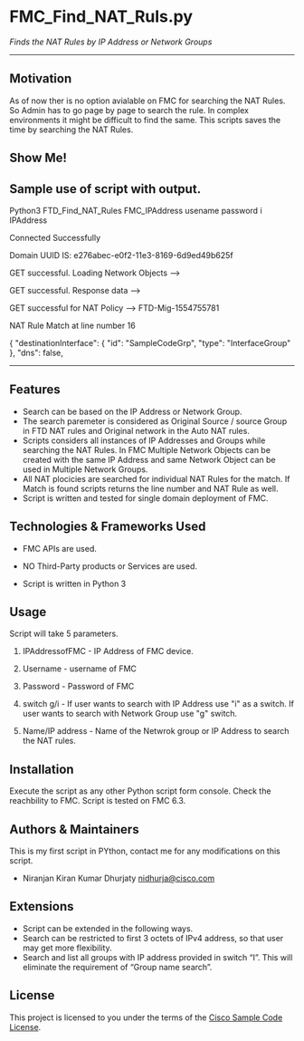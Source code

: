 # FMC_Find_NAT_Ruls.py

*Finds the NAT Rules by IP Address or Network Groups*

---

## Motivation
As of now ther is no option avialable on FMC for searching the NAT Rules. So Admin has to go page by page to search the rule. In complex environments it might be difficult to find the same. This scripts saves the time by searching the NAT Rules.

## Show Me!

Sample use of script with output.
------------------------------------------------------------------------------------------------
Python3 FTD_Find_NAT_Rules FMC_IPAddress usename password i IPAddress

Connected Successfully 

Domain UUID IS: e276abec-e0f2-11e3-8169-6d9ed49b625f

GET successful. Loading Network Objects --> 

GET successful. Response data --> 

GET successful for NAT Policy --> FTD-Mig-1554755781
 

 NAT Rule Match at line number 16

{
    "destinationInterface": {
        "id": "SampleCodeGrp",
        "type": "InterfaceGroup"
    },
    "dns": false,

-----------------------------------------------------------------------------------------------------

## Features

- Search can be based on the IP Address or Network Group.
- The search paremeter is considered as Original Source / source Group in FTD NAT rules and Original network in the Auto NAT rules.
- Scripts considers all instances of IP Addresses and Groups while searching the NAT Rules. In FMC Multiple Network Objects can be created with the    same IP Address and same Network Object can be used in Multiple Network Groups.
- All NAT plocicies are searched for individual NAT Rules for the match. If Match is found scripts returns the line number and NAT Rule as well. 
- Script is written and tested for single domain deployment of FMC.

## Technologies & Frameworks Used

- FMC APIs are used.

- NO Third-Party products or Services are used.

- Script is written in Python 3

## Usage
Script will take 5 parameters. 

1. IPAddressofFMC - IP Address of FMC device. 
2. Username - username of FMC
3. Password - Password of FMC
4. switch g/i - If user wants to search with IP Address use "i" as a switch.
                If user wants to search with Network Group use "g" switch.

5. Name/IP address - Name of the Netwrok group or IP Address to search the NAT rules.

## Installation

Execute the script as any other Python script form console. Check the reachbility to FMC. Script is tested on FMC 6.3.

## Authors & Maintainers

This is my first script in PYthon, contact me for any modifications on this script.

- Niranjan Kiran Kumar Dhurjaty <nidhurja@cisco.com>

## Extensions

- Script can be extended in the following ways.
- Search can be restricted to first 3 octets of IPv4 address, so that user may get more flexibility.
- Search and list all groups with IP address provided in switch “I”. This will eliminate the requirement of “Group name search”.

## License

This project is licensed to you under the terms of the [Cisco Sample
Code License](./LICENSE).


